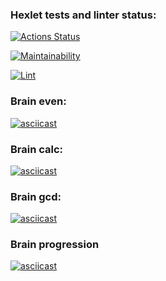 ### Hexlet tests and linter status:
[![Actions Status](https://github.com/MadButterfly/php-project-lvl1/workflows/hexlet-check/badge.svg)](https://github.com/MadButterfly/php-project-lvl1/actions)

[![Maintainability](https://api.codeclimate.com/v1/badges/05b8567e012526455122/maintainability)](https://codeclimate.com/github/MadButterfly/php-project-lvl1/maintainability)

[![Lint](https://github.com/MadButterfly/php-project-lvl1/actions/workflows/main.yml/badge.svg)](https://github.com/MadButterfly/php-project-lvl1/actions/workflows/main.yml)

### Brain even:
[![asciicast](https://asciinema.org/a/CijILixeuGOWcVHdgCob5PgVC.svg)](https://asciinema.org/a/CijILixeuGOWcVHdgCob5PgVC)

### Brain calc:
[![asciicast](https://asciinema.org/a/wHFJSvfVp0nomvXBOUGs8yycs.svg)](https://asciinema.org/a/wHFJSvfVp0nomvXBOUGs8yycs)

### Brain gcd:
[![asciicast](https://asciinema.org/a/LD39T1YIB4U3lD42ytxOBWfo4.svg)](https://asciinema.org/a/LD39T1YIB4U3lD42ytxOBWfo4)

### Brain progression
[![asciicast](https://asciinema.org/a/O80SpIvekGhNCUaUcwd1l0qNf.svg)](https://asciinema.org/a/O80SpIvekGhNCUaUcwd1l0qNf)